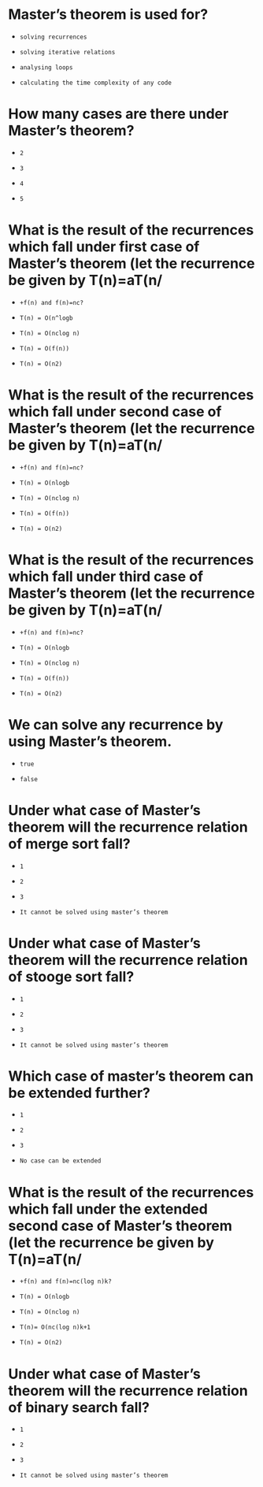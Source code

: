 # Master’s theorem is used for?

* ```
  solving recurrences
  ```

- ```
  solving iterative relations
  ```

- ```
  analysing loops
  ```

- ```
  calculating the time complexity of any code
  ```

# How many cases are there under Master’s theorem?

- ```
  2
  ```

* ```
  3
  ```

- ```
  4
  ```

- ```
  5
  ```

# What is the result of the recurrences which fall under first case of Master’s theorem (let the recurrence be given by T(n)=aT(n/

- ```
  +f(n) and f(n)=nc?
  ```

* ```
  T(n) = O(n^logb
  ```

- ```
  T(n) = O(nclog n)
  ```

- ```
  T(n) = O(f(n))
  ```

- ```
  T(n) = O(n2)
  ```

# What is the result of the recurrences which fall under second case of Master’s theorem (let the recurrence be given by T(n)=aT(n/

* ```
  +f(n) and f(n)=nc?
  ```

- ```
  T(n) = O(nlogb
  ```

* ```
  T(n) = O(nclog n)
  ```

- ```
  T(n) = O(f(n))
  ```

- ```
  T(n) = O(n2)
  ```

# What is the result of the recurrences which fall under third case of Master’s theorem (let the recurrence be given by T(n)=aT(n/

- ```
  +f(n) and f(n)=nc?
  ```

- ```
  T(n) = O(nlogb
  ```

- ```
  T(n) = O(nclog n)
  ```

* ```
  T(n) = O(f(n))
  ```

- ```
  T(n) = O(n2)
  ```

# We can solve any recurrence by using Master’s theorem.

- ```
  true
  ```

* ```
  false
  ```

# Under what case of Master’s theorem will the recurrence relation of merge sort fall?

- ```
  1
  ```

* ```
  2
  ```

- ```
  3
  ```

- ```
  It cannot be solved using master’s theorem
  ```

# Under what case of Master’s theorem will the recurrence relation of stooge sort fall?

* ```
  1
  ```

- ```
  2
  ```

- ```
  3
  ```

- ```
  It cannot be solved using master’s theorem
  ```

# Which case of master’s theorem can be extended further?

- ```
  1
  ```

* ```
  2
  ```

- ```
  3
  ```

- ```
  No case can be extended
  ```

# What is the result of the recurrences which fall under the extended second case of Master’s theorem (let the recurrence be given by T(n)=aT(n/

- ```
  +f(n) and f(n)=nc(log n)k?
  ```

- ```
  T(n) = O(nlogb
  ```

- ```
  T(n) = O(nclog n)
  ```

* ```
  T(n)= O(nc(log n)k+1
  ```

- ```
  T(n) = O(n2)
  ```

# Under what case of Master’s theorem will the recurrence relation of binary search fall?

- ```
  1
  ```

* ```
  2
  ```

- ```
  3
  ```

- ```
  It cannot be solved using master’s theorem
  ```

